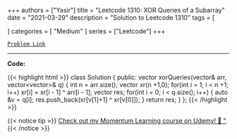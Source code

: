 
+++
authors = ["Yasir"]
title = "Leetcode 1310: XOR Queries of a Subarray"
date = "2021-03-29"
description = "Solution to Leetcode 1310"
tags = [
    
]
categories = [
    "Medium"
]
series = ["Leetcode"]
+++



[`Problem Link`](https://leetcode.com/problems/xor-queries-of-a-subarray/description/)

---

**Code:**

{{< highlight html >}}
class Solution {
public:
    vector<int> xorQueries(vector<int>& arr, vector<vector<int>>& q) {
        int n = arr.size();
        vector<int> xr(n +1,0);
        for(int i = 1; i < n +1; i++)
            xr[i] = xr[i - 1] ^ arr[i - 1];
        vector<int> res;
        for(int i = 0; i < q.size(); i++) {
            auto &v = q[i];
            res.push_back(xr[v[1]+1] ^ xr[v[0]]);
         }
        return res;
    }
};
{{< /highlight >}}


{{< notice tip >}}
[Check out my Momentum Learning course on Udemy! 🚀 "](https://www.udemy.com/course/blind-75-the-data-structures-and-algorithms-essentials/)
{{< /notice >}}

